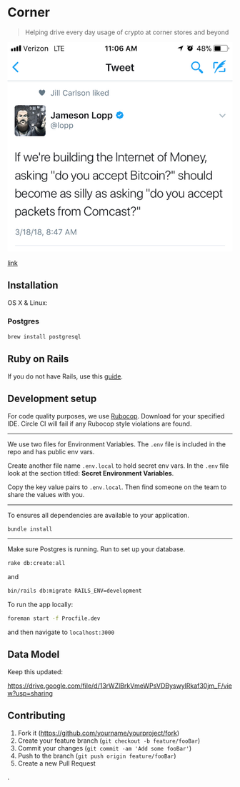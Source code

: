 # Corner

> Helping drive every day usage of crypto at corner stores and beyond

![tweet](https://github.com/helios-coop/corner/blob/master/app/assets/images/jamseson_lopp_tweet.jpg?raw=true)

[link](https://twitter.com/lopp/status/975398250709766144)

## Installation

OS X & Linux:

### Postgres

```sh
brew install postgresql
```

## Ruby on Rails

If you do not have Rails, use this [guide](http://installrails.com).

## Development setup

For code quality purposes, we use [Rubocop](https://github.com/bbatsov/rubocop). Download for your specified IDE. Circle CI will fail if any Rubocop style violations are found.

---

We use two files for Environment Variables.
The `.env` file is included in the repo and has public env vars.

Create another file name `.env.local` to hold secret env vars.
In the `.env` file look at the section titled: **Secret Environment Variables**.

Copy the key value pairs to `.env.local`. Then find someone on the team to share
the values with you.

---

To ensures all dependencies are available to your application.

```sh
bundle install
```

---

Make sure Postgres is running. Run to set up your database.

```sh
rake db:create:all
```

and

```sh
bin/rails db:migrate RAILS_ENV=development
```

To run the app locally:

```sh
foreman start -f Procfile.dev
```

and then navigate to `localhost:3000`

## Data Model

Keep this updated:

https://drive.google.com/file/d/13rWZlBrkVmeWPsVDByswylRkaf30jm_F/view?usp=sharing

## Contributing

1. Fork it (<https://github.com/yourname/yourproject/fork>)
2. Create your feature branch (`git checkout -b feature/fooBar`)
3. Commit your changes (`git commit -am 'Add some fooBar'`)
4. Push to the branch (`git push origin feature/fooBar`)
5. Create a new Pull Request

.
